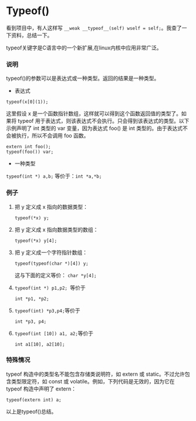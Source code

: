 # Typeof()

看到项目中，有人这样写 `__weak __typeof__(self) wself = self;`。我查了一下资料，总结一下。

typeof关键字是C语言中的一个新扩展,在linux内核中应用非常广泛。

### 说明
typeof()的参数可以是表达式或一种类型。返回的结果是一种类型。

* 表达式

`typeof(x[0](1));`

这里假设 x 是一个函数指针数组，这样就可以得到这个函数返回值的类型了。如果将 typeof 用于表达式，则该表达式不会执行。只会得到该表达式的类型。以下示例声明了 int 类型的 var 变量，因为表达式 foo() 是 int 类型的。由于表达式不会被执行，所以不会调用 foo 函数。

```
extern int foo();
typeof(foo()) var;
```

* 一种类型

`typeof(int *) a,b;` 等价于：`int *a,*b;`	

### 例子

1. 把 y 定义成 x 指向的数据类型：
           
   `typeof(*x) y;`
           
2. 把 y 定义成 x 指向数据类型的数组：
   
   `typeof(*x) y[4];`
   
3. 把 y 定义成一个字符指针数组：
   
   `typeof(typeof(char *)[4]) y;`
   
   这与下面的定义等价：
   `char *y[4];`

4. `typeof(int *) p1,p2; `等价于

   `int *p1, *p2;`

5. `typeof(int) *p3,p4;`等价于
   
   `int *p3, p4;`

6. `typeof(int [10]) a1, a2;`等价于
    
   `int a1[10], a2[10];`

### 特殊情况

typeof 构造中的类型名不能包含存储类说明符，如 extern 或 static。不过允许包含类型限定符，如 const 或 volatile。例如，下列代码是无效的，因为它在 typeof 构造中声明了 extern：

`typeof(extern int) a;`


    	
以上是typeof()总结。
